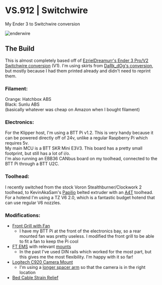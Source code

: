 # VS.912 | Switchwire
My Ender 3 to Switchwire conversion

![enderwire](./klipper-backup/images/enderwire.jpg)

## The Build
This is almost completely based off of [EzrielDreamurr's Ender 3 Pro/V2 Switchwire conversion](https://github.com/EzrielDreamurr/Voron-Ender_3Pro_Switchwire) (V1). I'm using skirts from [DaRk_dOg's conversion](https://github.com/boubounokefalos/Ender_SW/), but mostly because I had them printed already and didn't need to reprint them.

### Filament:
Orange: Hatchbox ABS<br>
Black: Sunlu ABS<br>
(basically whatever was cheap on Amazon when I bought filament)

### Electronics:
For the Klipper host, I'm using a BTT Pi v1.2. This is very handy because it can be powered directly off of 24v, unlike a regular Raspberry Pi which requires 5v.<br>
My main MCU is a BTT SKR Mini E3V3. This board has a pretty small footprint, but still has a lot of i/o.<br>
I'm also running an EBB36 CANbus board on my toolhead, connected to the BTT Pi through a BTT U2C.

### Toolhead:
I recently switched from the stock Voron Stealthburner/Clockwork 2 toolhead, to  KevinAkaSam's [Papilio](https://kevinakasam.com/papilio/) belted extruder with an [A4T](https://github.com/Armchair-Heavy-Industries/A4T/) toolhead. For a hotend I'm using a TZ V6 2.0, which is a fantastic budget hotend that can use regular V6 nozzles.

### Modifications:
- [Front Grill with Fan](https://www.printables.com/model/1124643-enderwire-front-grill-with-fan)
  - I have my BTT Pi at the front of the electronics bay, so a rear mounted fan was pretty useless. I modified the front grill to be able to fit a fan to keep the Pi cool
- [FT EMS](https://www.printables.com/model/491106-ft-ems-swc-ender-3-v2pro-electronics-management-sy) with relevant [mounts](https://www.printables.com/model/558357-ft-ems-mounts-repository)
  - In the past I've used DIN rails which worked for the most part, but this gives me the most flexibility. I'm happy with it so far!
- [Logitech C920 Camera Mount](https://www.printables.com/model/476253-c920-logitech-camera-mount-3d-printer-mount-can-be)
  - I'm using a [longer spacer arm](https://www.printables.com/model/1220410-c92x-longer-spacer-arm) so that the camera is in the right location
- [Bed Cable Strain Relief](https://www.printables.com/model/212186-ender-3-pro-90deg-heated-bed-cable-strain-relief)

